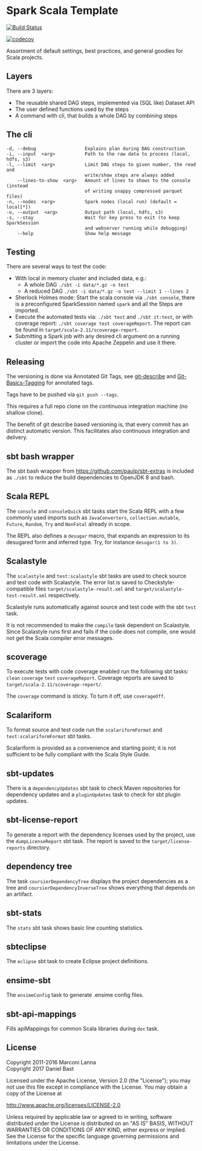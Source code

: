 Spark Scala Template
====================

[![Build Status](https://travis-ci.org/dbast/spark-scala-template.svg?branch=master)](https://travis-ci.org/dbast/spark-scala-template)

[![codecov](https://codecov.io/gh/dbast/spark-scala-template/branch/master/graph/badge.svg)](https://codecov.io/gh/dbast/spark-scala-template)

Assortment of default settings, best practices, and general goodies for Scala projects.

Layers
------

There are 3 layers:
* The reusable shared DAG steps, implemented via (SQL like) Dataset API
* The user defined functions used by the steps
* A command with cli, that builds a whole DAG by combining steps

The cli
-------

```
-d, --debug                  Explains plan during DAG construction
-i, --input  <arg>           Path to the raw data to process (local, hdfs, s3)
-l, --limit  <arg>           Limit DAG steps to given number, the read and
                             write/show steps are always added
    --lines-to-show  <arg>   Amount of lines to shows to the console (instead
                             of writing snappy compressed parquet files)
-n, --nodes  <arg>           Spark nodes (local run) (default = local[*])
-o, --output  <arg>          Output path (local, hdfs, s3)
-s, --stay                   Wait for key press to exit (to keep SparkSession
                             and webserver running while debugging)
    --help                   Show help message
```

Testing
-------

There are several ways to test the code:
* With local in memory cluster and included data, e.g.:
  * A whole DAG `./sbt -i data/*.gz -o test`
  * A reduced DAG `./sbt -i data/*.gz -o test --limit 1 --lines 2`
* Sherlock Holmes mode: Start the scala console via `./sbt console`, there is a
  preconfigured SparkSession named `spark` and all the Steps are imported.
* Execute the automated tests via: `./sbt test` and `./sbt it:test`, or with
  coverage report: `./sbt coverage test coverageReport`. The report can be found
  in `target/scala-2.11/scoverage-report`.
* Submitting a Spark job with any desired cli argument on a running cluster or
  import the code into Apache Zeppelin and use it there.

Releasing
---------

The versioning is done via Annotated Git Tags, see [git-describe](https://git-scm.com/docs/git-describe) and [Git-Basics-Tagging](https://git-scm.com/book/en/v2/Git-Basics-Tagging) for annotated tags.

Tags have to be pushed via `git push --tags`.

This requires a full repo clone on the continuous integration machine (no shallow clone).

The benefit of git describe based versioning is, that every commit has an distinct
automatic version. This facilitates also continuous integration and delivery.


sbt bash wrapper
----------------

The sbt bash wrapper from https://github.com/paulp/sbt-extras is included as `./sbt` to reduce the build dependencies to OpenJDK 8 and bash.

Scala REPL
----------

The `console` and `consoleQuick` sbt tasks start the Scala REPL with a few commonly used imports such as `JavaConverters`, `collection.mutable`, `Future`, `Random`, `Try` and `NonFatal` already in scope.

The REPL also defines a `desugar` macro, that expands an expression to its desugared form and inferred type. Try, for instance `desugar(1 to 3)`.

Scalastyle
----------

The `scalastyle` and `test:scalastyle` sbt tasks are used to check source and test code with Scalastyle.
The error list is saved to Checkstyle-compatible files `target/scalastyle-result.xml` and `target/scalastyle-test-result.xml` respectively.

Scalastyle runs automatically against source and test code with the sbt `test` task.

It is not recommended to make the `compile` task dependent on Scalastyle.
Since Scalastyle runs first and fails if the code does not compile, one would not get the Scala compiler error messages.

scoverage
---------

To execute tests with code coverage enabled run the following sbt tasks: `clean` `coverage` `test` `coverageReport`.
Coverage reports are saved to `target/scala-2.11/scoverage-report/`.

The `coverage` command is sticky. To turn it off, use `coverageOff`.

Scalariform
-----------

To format source and test code run the `scalariformFormat` and `test:scalariformFormat` sbt tasks.

Scalariform is provided as a convenience and starting point; it is not sufficient to be fully compliant with the Scala Style Guide.

sbt-updates
-----------

There is a `dependencyUpdates` sbt task to check Maven repositories for dependency updates and a `pluginUpdates` task to check for sbt plugin updates.

sbt-license-report
------------------

To generate a report with the dependency licenses used by the project, use the `dumpLicenseReport` sbt task.
The report is saved to the `target/license-reports` directory.

dependency tree
---------------

The task `coursierDependencyTree` displays the project dependencies as a tree and `coursierDependencyInverseTree` shows everything that depends on an artifact.

sbt-stats
---------

The `stats` sbt task shows basic line counting statistics.

sbteclipse
----------

The `eclipse` sbt task to create Eclipse project definitions.

ensime-sbt
----------

The `ensimeConfig` task to generate .ensime config files.

sbt-api-mappings
----------------

Fills apiMappings for common Scala libraries during `doc` task.

License
-------

Copyright 2011-2016 Marconi Lanna  
Copyright 2017 Daniel Bast

Licensed under the Apache License, Version 2.0 (the "License");
you may not use this file except in compliance with the License.
You may obtain a copy of the License at

   http://www.apache.org/licenses/LICENSE-2.0

Unless required by applicable law or agreed to in writing, software
distributed under the License is distributed on an "AS IS" BASIS,
WITHOUT WARRANTIES OR CONDITIONS OF ANY KIND, either express or implied.
See the License for the specific language governing permissions and
limitations under the License.
